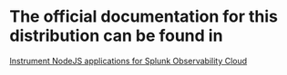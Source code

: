 # The official documentation for this distribution can be found in
[Instrument NodeJS applications for Splunk Observability Cloud](https://quickdraw.splunk.com/redirect/?product=Observability&version=current&location=otel.net.application)